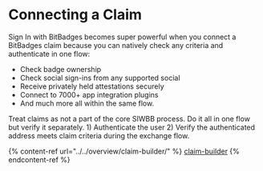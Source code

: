 # Connecting a Claim

Sign In with BitBadges becomes super powerful when you connect a BitBadges claim because you can natively check any criteria and authenticate in one flow:

* Check badge ownership
* Check social sign-ins from any supported social
* Receive privately held attestations securely
* Connect to 7000+ app integration plugins
* And much more all within the same flow.

Treat claims as not a part of the core SIWBB process. Do it all in one flow but verify it separately. 1) Authenticate the user 2) Verify the authenticated address meets claim criteria during the exchange flow.

{% content-ref url="../../overview/claim-builder/" %}
[claim-builder](../../overview/claim-builder/)
{% endcontent-ref %}
